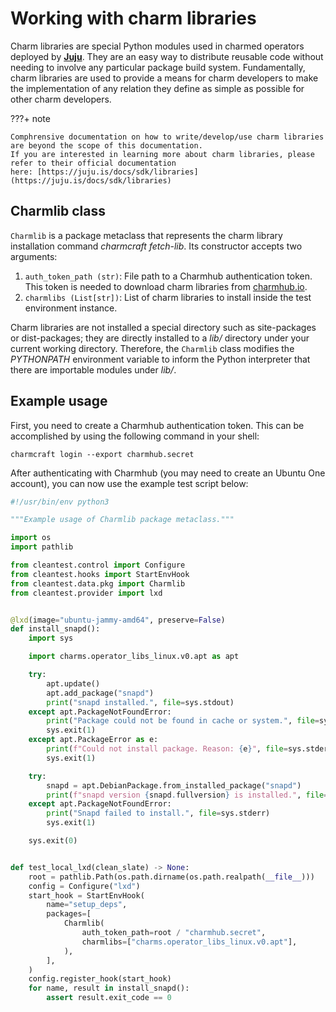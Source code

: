 [//]: # "Copyright 2023 Jason C. Nucciarone"
[//]: # "See LICENSE file for licensing details."

# Working with charm libraries

Charm libraries are special Python modules used in charmed operators deployed by [__Juju__](https://juju.is). They
are an easy way to distribute reusable code without needing to involve any particular package build system.
Fundamentally, charm libraries are used to provide a means for charm developers to make the implementation of any 
relation they define as simple as possible for other charm developers.

???+ note

    Comphrensive documentation on how to write/develop/use charm libraries are beyond the scope of this documentation.
    If you are interested in learning more about charm libraries, please refer to their official documentation
    here: [https://juju.is/docs/sdk/libraries](https://juju.is/docs/sdk/libraries)

## Charmlib class

`Charmlib` is a package metaclass that represents the charm library installation command _charmcraft fetch-lib_.
Its constructor accepts two arguments:

1. `auth_token_path (str)`: File path to a Charmhub authentication token. This token is needed to download charm
    libraries from [charmhub.io](https://charmhub.io).
2. `charmlibs (List[str])`: List of charm libraries to install inside the test environment instance.

Charm libraries are not installed a special directory such as site-packages or dist-packages; they are directly
installed to a _lib/_ directory under your current working directory. Therefore, the `Charmlib` class modifies the
_PYTHONPATH_ environment variable to inform the Python interpreter that there are importable modules under _lib/_.

## Example usage

First, you need to create a Charmhub authentication token. This can be accomplished by using the following command
in your shell:

```commandline
charmcraft login --export charmhub.secret
```

After authenticating with Charmhub (you may need to create an Ubuntu One account), you can now use the example
test script below:

```python
#!/usr/bin/env python3

"""Example usage of Charmlib package metaclass."""

import os
import pathlib

from cleantest.control import Configure
from cleantest.hooks import StartEnvHook
from cleantest.data.pkg import Charmlib
from cleantest.provider import lxd


@lxd(image="ubuntu-jammy-amd64", preserve=False)
def install_snapd():
    import sys

    import charms.operator_libs_linux.v0.apt as apt

    try:
        apt.update()
        apt.add_package("snapd")
        print("snapd installed.", file=sys.stdout)
    except apt.PackageNotFoundError:
        print("Package could not be found in cache or system.", file=sys.stderr)
        sys.exit(1)
    except apt.PackageError as e:
        print(f"Could not install package. Reason: {e}", file=sys.stderr)
        sys.exit(1)

    try:
        snapd = apt.DebianPackage.from_installed_package("snapd")
        print(f"snapd version {snapd.fullversion} is installed.", file=sys.stdout)
    except apt.PackageNotFoundError:
        print("Snapd failed to install.", file=sys.stderr)
        sys.exit(1)

    sys.exit(0)


def test_local_lxd(clean_slate) -> None:
    root = pathlib.Path(os.path.dirname(os.path.realpath(__file__)))
    config = Configure("lxd")
    start_hook = StartEnvHook(
        name="setup_deps",
        packages=[
            Charmlib(
                auth_token_path=root / "charmhub.secret",
                charmlibs=["charms.operator_libs_linux.v0.apt"],
            ),
        ],
    )
    config.register_hook(start_hook)
    for name, result in install_snapd():
        assert result.exit_code == 0
```